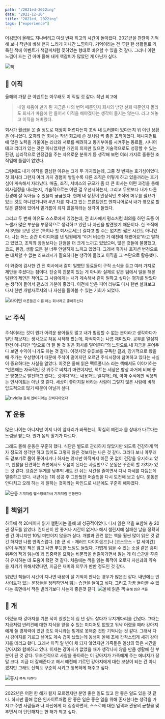 ```yaml
---
path: "/2021ed-2022ing"
date: "2021-12-26"
title: "2021ed, 2022ing"
tags: ["experience"]
---
```


어김없이 올해도 지나버리고 여섯 번째 회고의 시간이 돌아왔다. 2021년을 찬찬히 기억해 보니 작년에 비해 왠지 느리게 지나간 느낌이다. 기억이라는 건 루틴 한 생활들로 가득한 책에 이벤트가 책갈피처럼 꽂혀있는 형태로 비유할 수 있을 것 같다. 그러니 이런 느낌이 드는 건 아마 올해 내게 책갈피가 많았던 게 아닌가 싶다.

![책](../images/2021ed/many_book.jpeg "책")

## 💼 이직 
올해의 가장 큰 이벤트는 아무래도 이 직일 것 같다. 작년 회고에
> 내일 채움이 만기 된 지금은 나의 변덕 때문인지 회사의 방향 선회 때문인지 몰라도 회사가 마음에 안 들어서 이직을 해야겠다는 생각이 들지는 않는다.
라고 해놓고 이직을 해버렸다.

회사가 월급을 못 줄 정도로 재정이 어렵다든지 조직 내 트러블이 있다든지 뭐 이런 상황은 아니었다. 오히려 전 회사는 작년 회고에 쓴 것처럼 썩 좋은 조직이었다. 매니지먼트에 많은 노력을 기울이는 리더와 서로를 배려하고 동기부여를 시켜주는 동료들, 시니어 테크 리더가 있는 것은 아니었지만 개인의 의지만 있으면 기술적으로도 성장할 수 있는 환경, 심리적으로 안정감을 주는 자유로운 분위기 등 생각해 보면 여러 가지로 훌륭한 조직임에 틀림이 없었다.

그럼에도 내가 이직을 결심한 이유는 크게 두 가지였는데, 그중 첫 번째는 호기심이었다. 첫 회사라 그런지 여러 가지 경험이 쌓일수록 다른 조직은 어떻게 하고 있을까라는 호기심이 계속해서 자라났다. 매출, 조직, 서비스의 규모가 좀 더 큰 회사는 어떤 과정을 통해 의사결정을 내리는지, 기술적으로는 어떤 걸 우선시하는지, 그리고 무엇보다 내가 다른 환경에 잘 녹아들 수 있을지 궁금했다. 현재 내 상황이 안정적인 조직에 머무를 필요가 있는 것도 아니었거니와 4년 차를 지나고 있는 프론트엔드 엔지니어로서 내가 앞으로 할 많은 결정에 있어서 밑거름이 되지 않을까라는 생각이 들었다.

그리고 두 번째 이유도 스스로에게 있었는데, 전 회사에서 평소처럼 회의를 하던 도중 어느샌가 많은 부분을 부정적으로 생각하고 있던 나 자신을 발견했기 때문이다. 한 조직에서 3년을 보낸 것은 (특히나 첫 회사로서는) 길다고 할 수는 없지만 짧은 시간도 아니었다. 나는 어느 순간 아이디어를 낸 팀원에게 “이거 비슷한 거 예전에 해봤어요”라고 말하고 있었고, 조직의 장점보다는 단점을 더 크게 느끼고 있었으며, 많은 것들에 불평했고, 코드, 환경, 생활 모든 걸 너무 안일하게 느끼고 있었다. 그래서 휴가나 포지션 변경으로는 대체할 수 없는 리프레시가 필요하다는 생각이 들었고 이직을 그 수단으로 활용했다.

이 와중에 감사한 건 전 회사에서 같이 일했던 동료들이 구직 소식을 듣고 여러 가지로 제안을 주셨다는 점이다. 단순히 친분이 있는 게 아니라 실제로 같은 팀에서 일을 해본 팀원의 제안은 적어도 그 사람에게는 내가 계속해서 같이 일하고 싶다는 평가를 받았다는 생각이 들어서 괜스레 기분이 좋았다. 이전에 받은 피어 리뷰도 다시 한번 살펴보고 다시 한번 개발자로서의 나 자신을 돌아볼 수 있는 기회가 되었다.

![라이언](../images/2021ed/ryan.jpg "라이언")
<small>어른들은 이름 아는 회사라고 좋아하신다</small>

## 📈 주식
주식이라는 것이 뭔가 어려운 용어들도 많고 내가 범접할 수 없는 분야라고 생각하다가 일단 해보자는 생각으로 처음 시작해 봤는데, 아직까지는 나름 재미있다. 공부를 열심히 한건 아니지만 “앞으로 더 잘 될 것 같은 회사를 밀어준다”의 느낌으로 내 자금을 묻어두다 보면 수익이 나기도 하는 것 같다. 이것저것 유튜브를 구독한 결과, 장기적으로 봤을 때 주가는 우상향이기 때문에 주식이 떨어지던 오르던 주식시장에 참여하고 있다는 사실이 중요하다는 사실을 알았다. 이것은 올해 읽은 팩트풀니스 라는 책에서도 이야기하는 “언론에는 자극적인 것 위주로 비치기 마련이지만, 팩트는 세상은 항상 과거에 비해 좋은 방향으로 발전하고 있다는 것이다”라는 내용과도 일치하는데, 아마 주식에만 적용되는 인사이트는 아닌 것 같다. 세상이 좋아지길 바라는 사람이 그렇지 않은 사람에 비해 압도적으로 많기 때문이 아닐까 싶다.

![nvidia](../images/2021ed/nvidia-stock.png "nvidia")
<small>올해 엔비디아는 갓비디아였다</small>

## 🏋️ 운동
많은 나이는 아니지만 이제 나이 앞자리가 바뀌는데, 확실히 예전과 몸 상태가 다르다는 느낌을 받는다. 뭔가 몸의 활기가 다르다.

그래도 올해 운동은 꾸준히 했다. 식단은 별도로 관리하지 않았지만 되도록 건강하게 먹자 정도의 생각만 하고 있어도 그렇지 않은 것보다는 나은 것 같다. 그러다 보니 아무래도 겉보기로 몸이 좋아지거나 하지는 않지만 아직까지 아픈 곳 없이 건강을 유지하고 있고, 멘탈을 단련하는 측면에서도 도움이 된다는 사실만으로 운동은 꾸준히 할 가치가 있는 것 같다. 요즘은 무게를 낮추되 세트 간 쉬는 시간을 줄이면서 다시 자세를 다듬는데 열중하고 있다. 내년에는 1회 성공 후 그만뒀던 머슬업을 다시 도전해 보고 싶다. 운동은 안다치고 오래 하는 게 잘하는 것이라는 마인드로 내년에도 꾸준히 해야겠다.

![운동](../images/2021ed/pullup.gif "pullup")
<small>기계처럼 헬스장에가서 기계처럼 운동한다</small>

## 📖 책읽기
하루에 책 20페이지 읽기 챌린지는 올해 꽤 성공적이었다. 다시 읽은 책을 포함해 총 20권 정도를 읽었다. 컨디션이 안 좋거나 시간이 없거나 해서 챌린지에 실패한 날을 정확히 센 건 아니지만 10일 미만이지 않을까 싶다. 개발과 관련 없는 책을 훨씬 많이 읽은 것 같긴 하지만 나름 만족스럽다. [총 균 쇠 - 재러드 다이아몬드]나 [코스모스 - 칼 세이건] 같이 두꺼운 책은 읽고 나면 뿌듯한 느낌도 들었다. 가볍게 읽을 수 있는 소설 같은 흥미 위주의 책과 읽는데 꽤 집중력을 요하는 비문학을 번갈아가면서 읽는 게 이 습관을 꾸준히 유지하는 데 도움이 됐던 것 같다. 처음에는 책을 읽는 목적이 오로지 자신과의 약속을 지키기 위해서였다면, 지금은 재미와 의무가 반반 정도인 것 같다. 

읽었던 책들이 시간이 지나면 내용이 잘 기억이 안나는 경우가 많은것 같다. 내년에는 인사이트가 있는 문장들을 정리하면서 읽는 습관을 들이고 싶다. 그리고 가끔 돌아볼 수 있다는 측면에서 책은 빌리기보다 사는게 좋은것 같다.
![올해 읽은 책](../images/2021ed/book.jpg "올해 읽은 책")
<small>올해 읽은 책들</small>

## 🐶 개
어렸을 때 강아지를 기른 적이 있었는데 십 년 정도 살다가 무지개다리를 건넜다. 그때는 지금처럼 반려견에 대한 지식을 얻을 수 있는 미디어도 없었고 워낙 어렸을 때라 강아지에게 쓸 경제력이 있던 것도 아니라는 핑계로 못해준 것만 기억나는 것 같다. 그래서 다시 강아지를 기르고 싶어도 계속 겁이 났었는데 동생이 올해 초에 갑작스럽게 새끼 강아지를 데리고 왔다. 그래서 아직 일 년이 채 되지 않았지만 가족들은 일상의 많은 시간을 강아지와 함께하고 있다. 이제는 강아지가 없었을 때가 생각나지 않을 만큼 생활에 한 부분이 된 것 같다. 무조건적으로 사람을 좋아하는 이 강아지가 가족에게 주는 에너지가 정말 크다. 지금 더 잘해준다고 해서 예전에 기르던 강아지에게 대한 보상이 되는 건 아니겠지만 그래도 산책도 꾸준히 시키고 행복하게 해주고 싶다.

![홍시](../images/2021ed/dog.png "홍시")
<small>쑥쑥 자란다</small>

---

2022년은 어떤 한 해가 될지 모르겠지만 분명 좋은 일도 있고 안 좋은 일도 있을 것 같다. 하지만 올해 얻은 인사이트처럼 안 좋은 일은 좋은 일을 위해 존재한다는 생각을 가지고 주변 사람들과 나 자신에게 더 집중하면서, 스스로에 대한 엄격과 관용의 균형을 맞추면서 더 단단해지는 한 해가 되고 싶다.



